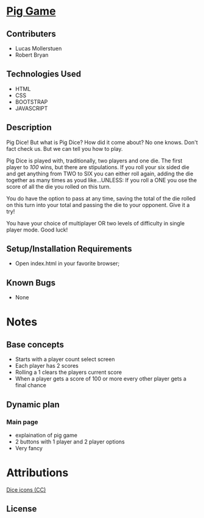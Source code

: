 # [Pig Game](https://oz-mollerstuen.github.io/pig-game)

## Contributers
* Lucas Mollerstuen
* Robert Bryan

## Technologies Used

* HTML
* CSS
* BOOTSTRAP
* JAVASCRIPT

## Description

Pig Dice! But what is Pig Dice? How did it come about? No one knows. Don't fact check us. But we can tell you how to play.

Pig Dice is played with, traditionally, two players and one die. The first player to *100* wins, but there are stipulations. If you roll your six sided die and get anything from TWO to SIX you can either roll again, adding the die together as many times as youd like...UNLESS: If you roll a ONE you ose the score of all the die you rolled on this turn.

You do have the option to pass at any time, saving the total of the die rolled on this turn into your total and passing the die to your opponent. Give it a try!

You have your choice of multiplayer OR two levels of difficulty in single player mode. Good luck!


## Setup/Installation Requirements

* Open index.html in your favorite browser;

## Known Bugs

* None

# Notes
## Base concepts
* Starts with a player count select screen
* Each player has 2 scores
* Rolling a 1 clears the players current score
* When a player gets a score of 100 or more every other player gets a final chance

## Dynamic plan

### Main page
* explaination of pig game
* 2 buttons with 1 player and 2 player options
* Very fancy

# Attributions
[Dice icons (CC)](https://game-icons.net/tags/dice.html)

## License

